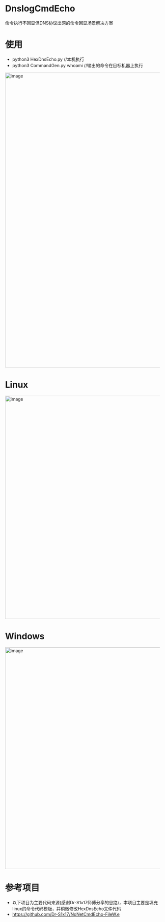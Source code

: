 # DnslogCmdEcho
命令执行不回显但DNS协议出网的命令回显场景解决方案

# 使用
- python3 HexDnsEcho.py //本机执行
- python3 CommandGen.py whoami //输出的命令在目标机器上执行
<img width="956" alt="image" src="https://user-images.githubusercontent.com/55974091/177919878-2fa5fa06-81aa-4b93-a57c-8d17fa5def27.png">

# Linux
<img width="724" alt="image" src="https://user-images.githubusercontent.com/55974091/177917924-907d4ad5-7585-485e-a3e7-0607f9dbbf3b.png">

# Windows
<img width="719" alt="image" src="https://user-images.githubusercontent.com/55974091/177920198-dc64a4fd-7458-4fa6-a0a9-927d11bfdd57.png">

# 参考项目
- 以下项目为主要代码来源(感谢Dr-S1x17师傅分享的思路)，本项目主要是填充linux的命令代码模板，并稍微修改HexDnsEcho文件代码
- https://github.com/Dr-S1x17/NoNetCmdEcho-FileW.e
